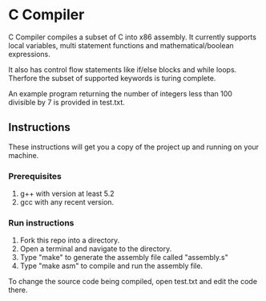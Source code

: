 # C Compiler
C Compiler compiles a subset of C into x86 assembly. It currently supports local
variables, multi statement functions and mathematical/boolean expressions.

It also has control flow statements like if/else blocks and while loops. Therfore 
the subset of supported keywords is turing complete.

An example program returning the number of integers less than 100 divisible by 
7 is provided in test.txt.  

## Instructions

These instructions will get you a copy of the project up and running on your machine.

### Prerequisites

1. g++ with version at least 5.2
2. gcc with any recent version.

### Run instructions

1. Fork this repo into a directory.
2. Open a terminal and navigate to the directory.
3. Type "make" to generate the assembly file called "assembly.s"
4. Type "make asm" to compile and run the assembly file.

To change the source code being compiled, open test.txt and edit the code there.
